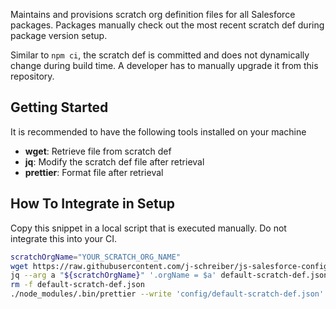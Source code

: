 Maintains and provisions scratch org definition files for all Salesforce packages. Packages manually check out the most recent scratch def during package version setup.

Similar to `npm ci`, the scratch def is committed and does not dynamically change during build time. A developer has to manually upgrade it from this repository.

## Getting Started

It is recommended to have the following tools installed on your machine

- **wget**: Retrieve file from scratch def
- **jq**: Modify the scratch def file after retrieval
- **prettier**: Format file after retrieval

## How To Integrate in Setup

Copy this snippet in a local script that is executed manually. Do not integrate this into your CI.

```bash
scratchOrgName="YOUR_SCRATCH_ORG_NAME"
wget https://raw.githubusercontent.com/j-schreiber/js-salesforce-configs/main/scratch-org-defs/default-scratch-def.json
jq --arg a "${scratchOrgName}" '.orgName = $a' default-scratch-def.json > config/default-scratch-def.json
rm -f default-scratch-def.json
./node_modules/.bin/prettier --write 'config/default-scratch-def.json'
```